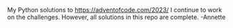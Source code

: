 My Python solutions to https://adventofcode.com/2023/
I continue to work on the challenges. However, all solutions in this repo are complete. 
-Annette
